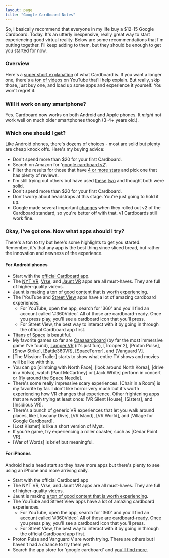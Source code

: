 ```yaml
---
layout: page
title: "Google Cardboard Notes"
---
```


So, I basically recommend that everyone in my life buy a $12-15 Google Cardboard.  Today.  It's an utterly inexpensive, really great way to start experiencing good virtual reality.  Below are some recommendations that I'm putting together.  I'll keep adding to them, but they should be enough to get you started for now.  

### Overview

Here's a [super short explanation](https://www.youtube.com/watch?v=W4bUHZB4__w) of what Cardboard is.  If you want a longer one, there's a [ton of videos](https://www.youtube.com/results?search_query=google+cardboard) on YouTube that'll help explain.   But really, skip those, just buy one, and load up some apps and experience it yourself.  You won't regret it.  

### Will it work on any smartphone?  

Yes.  Cardboard now works on both Android and Apple phones.  It _might_ not work well on much older smartphones though (3-4+ years old.).  


### Which one should I get?  

Like Android phones, there's dozens of choices - most are solid but plenty are cheap knock offs.  Here's my buying advice:
* Don't spend more than $20 for your first Cardboard.  
* Search on Amazon for '[google cardboard v2](http://www.amazon.com/s/ref=nb_sb_noss_1?url=search-alias%3Daps&field-keywords=google+cardboard+v2)'.  
* Filter the results for those that have [4 or more stars](http://www.amazon.com/s/ref=sr_nr_p_72_0?fst=as%3Aoff&rh=i%3Aaps%2Ck%3Agoogle+cardboard+v2%2Cp_72%3A2661618011&keywords=google+cardboard+v2&ie=UTF8&qid=1452147319&rnid=2661617011) and pick one that has plenty of reviews.  
* I'm still trying out others but have used [these](http://www.amazon.com/gp/product/B018G1CJ3U?psc=1&redirect=true&ref_=oh_aui_detailpage_o05_s00) [two](http://www.amazon.com/gp/product/B00TEDLGFC?psc=1&redirect=true&ref_=oh_aui_detailpage_o05_s02) and thought both were solid.  
* Don't spend more than $20 for your first Cardboard.  
* Don't worry about headstraps at this stage.  You're just going to hold it up.  
* Google made several important [changes](https://hoonite.com/blog/devices/the-new-generation-of-google-cardboard-v2-has-arrived/) when they rolled out v2 of the Cardboard standard, so you're better off with that.  v1 Cardboards still work fine.  


### Okay, I've got one.  Now what apps should I try?  

There's a ton to try but here's some highlights to get you started. Remember, it's that any app is the best thing since sliced bread, but rather the innovation and newness of the experience.  

#### For Android phones

* Start with the [official Cardboard app]().
* The [NYT VR](), [Vrse](), and [Jaunt VR]() apps are all must-haves.  They are full of higher-quality videos.  
* Jaunt is making a ton of [good content](https://play.google.com/store/apps/developer?id=Jaunt+Inc) that is [worth experiencing](http://www.jauntvr.com/content/).  
* The [YouTube and [Street View]() apps have a lot of amazing cardboard experiences.  
  * For YouTube, open the app, search for '360' and you'll find an account called '#360Video'.  All of those are cardboard-ready.  Once you press play, you'll see a cardboard icon that you'll press.  
  * For Street View, the best way to interact with it by going in through the official Cardboard app first.  
* [Titans of Space]() is beautiful.  
* My favorite games so far are [Caaaaardboard]() (by far the most immersive game I've found), [Lamper VR]() (it's just fun), [Trooper 2], [Proton Pulse], [Snow Strike], [Battle360VR], [SpaceTerror], and [Vanguard V].    
* [The Mission: Trailer] starts to show what entire TV shows and movies will be like with this.  
* You can go [climbing with North Face], [look around North Korea], [drive in a Volvo], watch [Paul McCartney] or [Jack White] perform in concert or [fly around the Space Needle]. 
* There's some really impressive scary experiences.  [Chair in a Room] is my favorite by far.  I don't like horror very much but it's worth experiencing how VR changes that experience.  Other frightening apps that are worth trying at least once:  [VR Silent House], [Sisters], and [Insidious VR].  
* There's a bunch of generic VR experiences that let you walk around places, like [Tuscany Dive], [VR Island], [VR World], and [Village for Google Cardboard].
* [Lost Kismet] is like a short version of Myst.  
* If you're game, try experiencing a roller coaster, such as [Cedar Point VR].  
* [War of Words] is brief but meaningful.  

#### For iPhones

Android had a head start so they have more apps but there's plenty to see using an iPhone and more arriving daily.  

* Start with the official Cardboard app
* The NYT VR, Vrse, and Jaunt VR apps are all must-haves.  They are full of higher-quality videos.  
* Jaunt is making [a ton of good content that is worth experiencing](http://www.jauntvr.com/content/).  
* The YouTube and Street View apps have a lot of amazing cardboard experiences.  
  * For YouTube, open the app, search for '360' and you'll find an account called '#360Video'.  All of those are cardboard-ready.  Once you press play, you'll see a cardboard icon that you'll press.  
  * For Street View, the best way to interact with it by going in through the official Cardboard app first.  
* Proton Pulse and Vanguard V are worth trying.  There are others but I haven't had a chance to try them yet.  
* Search the app store for 'google cardboard' and [you'll find more](https://fnd.io/#/us/search?mediaType=ios&term=google%20cardboard).  
